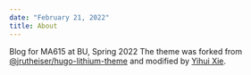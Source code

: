 ```yaml
---
date: "February 21, 2022"
title: About
---
```


Blog for MA615 at BU, Spring 2022 The theme was forked from [@jrutheiser/hugo-lithium-theme](https://github.com/jrutheiser/hugo-lithium-theme) and modified by [Yihui Xie](https://github.com/yihui/hugo-lithium).
